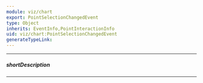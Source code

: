 ```yaml
---
module: viz/chart
export: PointSelectionChangedEvent
type: Object
inherits: EventInfo,PointInteractionInfo
uid: viz/chart:PointSelectionChangedEvent
generateTypeLink: 
---
```

---
##### shortDescription
<!-- Description goes here -->

---
<!-- Description goes here -->